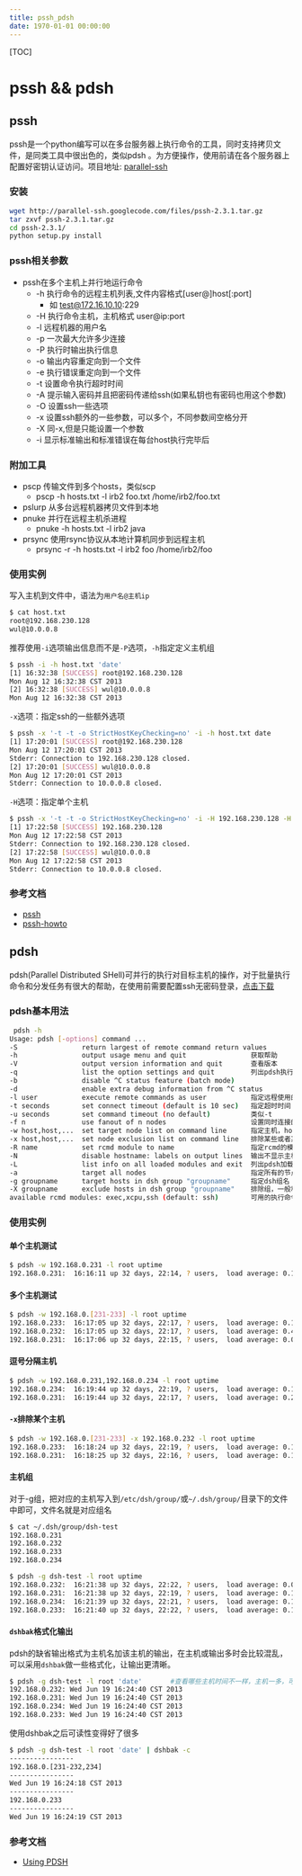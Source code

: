 ```yaml
---
title: pssh_pdsh
date: 1970-01-01 00:00:00
---
```


[TOC]

# pssh && pdsh

## pssh

pssh是一个python编写可以在多台服务器上执行命令的工具，同时支持拷贝文件，是同类工具中很出色的，类似pdsh 。为方便操作，使用前请在各个服务器上配置好密钥认证访问。项目地址: [parallel-ssh](https://code.google.com/p/parallel-ssh/)

### 安装

``` bash
wget http://parallel-ssh.googlecode.com/files/pssh-2.3.1.tar.gz
tar zxvf pssh-2.3.1.tar.gz
cd pssh-2.3.1/
python setup.py install
```

### pssh相关参数

* pssh在多个主机上并行地运行命令
   * -h 执行命令的远程主机列表,文件内容格式[user@]host[:port]
   		* 如 test@172.16.10.10:229
   * -H 执行命令主机，主机格式 user@ip:port 
   * -l 远程机器的用户名
   * -p 一次最大允许多少连接
   * -P 执行时输出执行信息
   * -o 输出内容重定向到一个文件
   * -e 执行错误重定向到一个文件
   * -t 设置命令执行超时时间
   * -A 提示输入密码并且把密码传递给ssh(如果私钥也有密码也用这个参数)
   * -O 设置ssh一些选项
   * -x 设置ssh额外的一些参数，可以多个，不同参数间空格分开
   * -X 同-x,但是只能设置一个参数
   * -i 显示标准输出和标准错误在每台host执行完毕后

### 附加工具

*	pscp 传输文件到多个hosts，类似scp
	* pscp -h hosts.txt -l irb2 foo.txt /home/irb2/foo.txt
*	pslurp 从多台远程机器拷贝文件到本地
*	pnuke 并行在远程主机杀进程
	* pnuke -h hosts.txt -l irb2 java
*	prsync 使用rsync协议从本地计算机同步到远程主机
	* prsync -r -h hosts.txt -l irb2 foo /home/irb2/foo

### 使用实例

写入主机到文件中，语法为`用户名@主机ip`

``` bash
$ cat host.txt 
root@192.168.230.128
wul@10.0.0.8
```

推荐使用`-i`选项输出信息而不是`-P`选项，`-h`指定定义主机组

``` bash
$ pssh -i -h host.txt 'date'
[1] 16:32:38 [SUCCESS] root@192.168.230.128
Mon Aug 12 16:32:38 CST 2013
[2] 16:32:38 [SUCCESS] wul@10.0.0.8
Mon Aug 12 16:32:38 CST 2013
```

`-x`选项：指定ssh的一些额外选项

``` bash
$ pssh -x '-t -t -o StrictHostKeyChecking=no' -i -h host.txt date
[1] 17:20:01 [SUCCESS] root@192.168.230.128
Mon Aug 12 17:20:01 CST 2013
Stderr: Connection to 192.168.230.128 closed.
[2] 17:20:01 [SUCCESS] wul@10.0.0.8
Mon Aug 12 17:20:01 CST 2013
Stderr: Connection to 10.0.0.8 closed.
```

`-H`选项：指定单个主机

``` bash
$ pssh -x '-t -t -o StrictHostKeyChecking=no' -i -H 192.168.230.128 -H wul@10.0.0.8 date
[1] 17:22:58 [SUCCESS] 192.168.230.128
Mon Aug 12 17:22:58 CST 2013
Stderr: Connection to 192.168.230.128 closed.
[2] 17:22:58 [SUCCESS] wul@10.0.0.8
Mon Aug 12 17:22:58 CST 2013
Stderr: Connection to 10.0.0.8 closed.
```

### 参考文档

* [pssh](http://linux.die.net/man/1/pssh) 
* [pssh-howto](http://www.theether.org/pssh/docs/0.2.3/pssh-HOWTO.html)

## pdsh 

pdsh(Parallel Distributed SHell)可并行的执行对目标主机的操作，对于批量执行命令和分发任务有很大的帮助，在使用前需要配置ssh无密码登录，[点击下载](http://sourceforge.net/projects/pdsh/)


### pdsh基本用法

``` bash
 pdsh -h
Usage: pdsh [-options] command ...
-S                return largest of remote command return values
-h                output usage menu and quit                获取帮助
-V                output version information and quit       查看版本
-q                list the option settings and quit         列出pdsh执行的一些信息
-b                disable ^C status feature (batch mode)
-d                enable extra debug information from ^C status
-l user           execute remote commands as user           指定远程使用的用户
-t seconds        set connect timeout (default is 10 sec)   指定超时时间
-u seconds        set command timeout (no default)          类似-t
-f n              use fanout of n nodes                     设置同时连接的目标主机的个数
-w host,host,...  set target node list on command line      指定主机，host可以是主机名也可以是ip
-x host,host,...  set node exclusion list on command line   排除某些或者某个主机
-R name           set rcmd module to name                   指定rcmd的模块名，默认使用ssh
-N                disable hostname: labels on output lines  输出不显示主机名或者ip
-L                list info on all loaded modules and exit  列出pdsh加载的模块信息
-a                target all nodes                          指定所有的节点
-g groupname      target hosts in dsh group "groupname"     指定dsh组名
-X groupname      exclude hosts in dsh group "groupname"    排除组，一般和-a连用
available rcmd modules: exec,xcpu,ssh (default: ssh)        可用的执行命令模块，默认为ssh
```

### 使用实例

#### 单个主机测试

``` bash
$ pdsh -w 192.168.0.231 -l root uptime
192.168.0.231:  16:16:11 up 32 days, 22:14, ? users,  load average: 0.10, 0.14, 0.16
```

#### 多个主机测试

``` bash
$ pdsh -w 192.168.0.[231-233] -l root uptime
192.168.0.233:  16:17:05 up 32 days, 22:17, ? users,  load average: 0.13, 0.12, 0.10
192.168.0.232:  16:17:05 up 32 days, 22:17, ? users,  load average: 0.45, 0.34, 0.27
192.168.0.231:  16:17:06 up 32 days, 22:15, ? users,  load average: 0.09, 0.13, 0.15
```

#### 逗号分隔主机

``` bash
$ pdsh -w 192.168.0.231,192.168.0.234 -l root uptime
192.168.0.234:  16:19:44 up 32 days, 22:19, ? users,  load average: 0.17, 0.21, 0.20
192.168.0.231:  16:19:44 up 32 days, 22:17, ? users,  load average: 0.29, 0.18, 0.16
```

#### `-x`排除某个主机

``` bash
$ pdsh -w 192.168.0.[231-233] -x 192.168.0.232 -l root uptime
192.168.0.233:  16:18:24 up 32 days, 22:19, ? users,  load average: 0.11, 0.12, 0.09
192.168.0.231:  16:18:25 up 32 days, 22:16, ? users,  load average: 0.11, 0.13, 0.15
```

#### 主机组
  
对于-g组，把对应的主机写入到`/etc/dsh/group/`或`~/.dsh/group/`目录下的文件中即可，文件名就是对应组名

``` bash
$ cat ~/.dsh/group/dsh-test 
192.168.0.231
192.168.0.232
192.168.0.233
192.168.0.234
```

``` bash
$ pdsh -g dsh-test -l root uptime
192.168.0.232:  16:21:38 up 32 days, 22:22, ? users,  load average: 0.01, 0.15, 0.21
192.168.0.231:  16:21:38 up 32 days, 22:19, ? users,  load average: 0.17, 0.16, 0.16
192.168.0.234:  16:21:39 up 32 days, 22:21, ? users,  load average: 0.15, 0.19, 0.19
192.168.0.233:  16:21:40 up 32 days, 22:22, ? users,  load average: 0.15, 0.15, 0.10
```

#### `dshbak`格式化输出

pdsh的缺省输出格式为主机名加该主机的输出，在主机或输出多时会比较混乱，可以采用`dshbak`做一些格式化，让输出更清晰。

``` bash
$ pdsh -g dsh-test -l root 'date'       #查看哪些主机时间不一样，主机一多，可读性不强
192.168.0.232: Wed Jun 19 16:24:40 CST 2013
192.168.0.231: Wed Jun 19 16:24:40 CST 2013
192.168.0.234: Wed Jun 19 16:24:40 CST 2013
192.168.0.233: Wed Jun 19 16:24:40 CST 2013
```

使用dshbak之后可读性变得好了很多

``` bash
$ pdsh -g dsh-test -l root 'date' | dshbak -c  
----------------
192.168.0.[231-232,234]
----------------
Wed Jun 19 16:24:18 CST 2013
----------------
192.168.0.233
----------------
Wed Jun 19 16:24:19 CST 2013
```

### 参考文档

* [Using PDSH](https://code.google.com/p/pdsh/wiki/UsingPDSH)